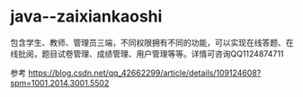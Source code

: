 # java--zaixiankaoshi
包含学生、教师、管理员三端，不同权限拥有不同的功能，可以实现在线答题、在线批阅，题目试卷管理、成绩管理、用户管理等等。详情可咨询QQ1124874711 



参考    https://blog.csdn.net/qq_42662299/article/details/109124608?spm=1001.2014.3001.5502
